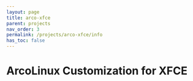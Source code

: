 ```yaml
---
layout: page
title: arco-xfce
parent: projects
nav_order: 3
permalink: /projects/arco-xfce/info
has_toc: false
---
```


# ArcoLinux Customization for XFCE

